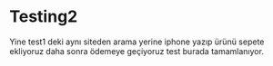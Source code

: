 # Testing2

Yine test1 deki aynı siteden arama yerine iphone yazıp ürünü sepete ekliyoruz daha sonra ödemeye geçiyoruz test burada tamamlanıyor.
